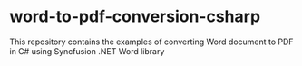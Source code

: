 # word-to-pdf-conversion-csharp
This repository contains the examples of converting Word document to PDF  in C# using Syncfusion .NET Word library
